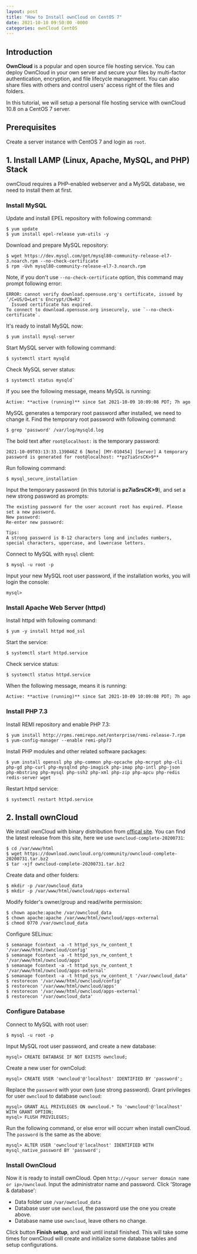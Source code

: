 ```yaml
---
layout: post
title: "How to Install ownCloud on CentOS 7"
date: 2021-10-10 09:50:00 -0000
categories: ownCloud CentOS
---
```


## Introduction

**OwnCloud** is a popular and open source file hosting service. You can deploy OwnCloud in your own server and secure your files by multi-factor authentication, encryption, and file lifecycle management. You can also share files with others and control users' access right of the files and folders.

In this tutorial, we will setup a personal file hosting service with ownCloud 10.8 on a CentOS 7 server.

## Prerequisites

Create a server instance with CentOS 7 and login as `root`.

## 1. Install LAMP (Linux, Apache, MySQL, and PHP) Stack

ownCloud requires a PHP-enabled webserver and a MySQL database, we need to install them at first.

### Install MySQL

Update and install EPEL repository with following command:

    $ yum update
    $ yum install epel-release yum-utils -y

Download and prepare MySQL repository:

    $ wget https://dev.mysql.com/get/mysql80-community-release-el7-3.noarch.rpm --no-check-certificate
    $ rpm -Uvh mysql80-community-release-el7-3.noarch.rpm

Note, if you don't use `--no-check-certificate` option, this command may prompt following error:

    ERROR: cannot verify download.opensuse.org's certificate, issued by ‘/C=US/O=Let's Encrypt/CN=R3’:
      Issued certificate has expired.
    To connect to download.opensuse.org insecurely, use `--no-check-certificate`.

It's ready to install MySQL now:

    $ yum install mysql-server

Start MySQL server with following command:

    $ systemctl start mysqld

Check MySQL server status:

    $ systemctl status mysqld`

If you see the following message, means MySQL is running:

    Active: **active (running)** since Sat 2021-10-09 10:09:08 PDT; 7h ago

MySQL generates a temporary root password after installed, we need to change it. Find the temporary root password with following command:

    $ grep 'password' /var/log/mysqld.log

The bold text after `root@localhost:` is the temporary password:

    2021-10-09T03:13:33.139046Z 6 [Note] [MY-010454] [Server] A temporary password is generated for root@localhost: **pz7iaSrsCK>9**

Run following command:

    $ mysql_secure_installation

Input the temporary password (in this tutorial is **pz7iaSrsCK>9**), and set a new strong password as prompts:

    The existing password for the user account root has expired. Please set a new password.
    New password:
    Re-enter new password:

    Tips:  
    A strong password is 8-12 characters long and includes numbers, special characters, uppercase, and lowercase letters.

Connect to MySQL with `mysql` client:

    $ mysql -u root -p

Input your new MySQL root user password, if the installation works, you will login the console:

    mysql>

### Install Apache Web Server (httpd)

Install httpd with following command:

    $ yum -y install httpd mod_ssl

Start the service:

    $ systemctl start httpd.service

Check service status:

    $ systemctl status httpd.service

When the following message, means it is running:

    Active: **active (running)** since Sat 2021-10-09 10:09:08 PDT; 7h ago

### Install PHP 7.3

Install REMI repository and enable PHP 7.3:

    $ yum install http://rpms.remirepo.net/enterprise/remi-release-7.rpm
    $ yum-config-manager --enable remi-php73

Install PHP modules and other related software packages:

    $ yum install openssl php php-common php-opcache php-mcrypt php-cli php-gd php-curl php-mysqlnd php-imagick php-imap php-intl php-json php-mbstring php-mysql php-ssh2 php-xml php-zip php-apcu php-redis redis-server wget

Restart httpd service:

    $ systemctl restart httpd.service

## 2. Install ownCloud

We install ownCloud with binary distribution from [offical site](https://download.owncloud.org/community). You can find the latest release from this site, here we use `owncloud-complete-20200731`:

    $ cd /var/www/html
    $ wget https://download.owncloud.org/community/owncloud-complete-20200731.tar.bz2
    $ tar -xjf owncloud-complete-20200731.tar.bz2

Create data and other folders:

    $ mkdir -p /var/owncloud_data
    $ mkdir -p /var/www/html/owncloud/apps-external

Modify folder's owner/group and read/write permission:

    $ chown apache:apache /var/owncloud_data
    $ chown apache:apache /var/www/html/owncloud/apps-external
    $ chmod 0770 /var/owncloud_data

Configure SELinux:

    $ semanage fcontext -a -t httpd_sys_rw_content_t '/var/www/html/owncloud/config'
    $ semanage fcontext -a -t httpd_sys_rw_content_t '/var/www/html/owncloud/apps'
    $ semanage fcontext -a -t httpd_sys_rw_content_t '/var/www/html/owncloud/apps-external'
    $ semanage fcontext -a -t httpd_sys_rw_content_t '/var/owncloud_data'
    $ restorecon '/var/www/html/owncloud/config'
    $ restorecon '/var/www/html/owncloud/apps'
    $ restorecon '/var/www/html/owncloud/apps-external'
    $ restorecon '/var/owncloud_data'

### Configure Database

Connect to MySQL with root user:

    $ mysql -u root -p

Input MySQL root user password, and create a new database:

    mysql> CREATE DATABASE IF NOT EXISTS owncloud; 

Create a new user for ownColud:

    mysql> CREATE USER 'owncloud'@'localhost' IDENTIFIED BY 'password';

Replace the `password` with your own (use strong password). Grant privileges for user `owncloud` to database `owncloud`:

    mysql> GRANT ALL PRIVILEGES ON owncloud.* To 'owncloud'@'localhost' WITH GRANT OPTION;
    mysql> FLUSH PRIVILEGES;

Run the following command, or else error will occurr when install ownCloud. The `password` is the same as the above:

    mysql> ALTER USER 'owncloud'@'localhost' IDENTIFIED WITH mysql_native_password BY 'password';

### Install OwnCloud

Now it is ready to install ownCloud. Open `http://<your server domain name or ip>/owncloud`. Input the administrator name and password. Click 'Storage & database':

* Data folder use `/var/owncloud_data`
* Database user use `owncloud`, the password use the one you create above.
* Database name use `owncloud`, leave others no change.

Click button **Finish setup**, and wait until install finished. This will take some times for ownCloud will create and initialize some database tables and setup configurations.
